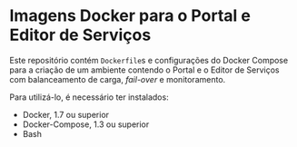 # Imagens Docker para o Portal e Editor de Serviços

Este repositório contém `Dockerfile`s e configurações do Docker Compose para a criação de um ambiente contendo o Portal e o Editor de Serviços com balanceamento de carga, *fail-over* e monitoramento.

Para utilizá-lo, é necessário ter instalados:

- Docker, 1.7 ou superior
- Docker-Compose, 1.3 ou superior
- Bash

